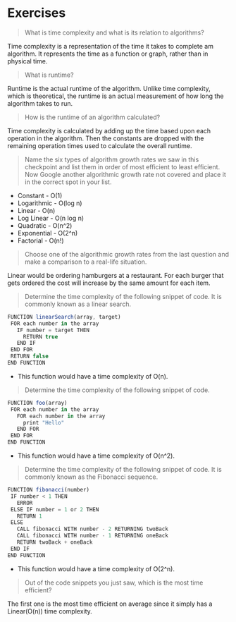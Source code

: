 # Exercises

> What is time complexity and what is its relation to algorithms?

Time complexity is a representation of the time it takes to complete am algorithm. It represents the time as a function or graph, rather than in physical time.

> What is runtime?

Runtime is the actual runtime of the algorithm. Unlike time complexity, which is theoretical, the runtime is an actual measurement of how long the algorithm takes to run.

> How is the runtime of an algorithm calculated?

Time complexity is calculated by adding up the time based upon each operation in the algorithm. Then the constants are dropped with the remaining operation times used to calculate the overall runtime.

> Name the six types of algorithm growth rates we saw in this checkpoint and list them in order of most efficient to least efficient. Now Google another algorithmic growth rate not covered and place it in the correct spot in your list.

-   Constant - O(1)
-   Logarithmic - O(log n)
-   Linear - O(n)
-   Log Linear - O(n log n)
-   Quadratic - O(n^2)
-   Exponential - O(2^n)
-   Factorial - O(n!)

> Choose one of the algorithmic growth rates from the last question and make a comparison to a real-life situation.

Linear would be ordering hamburgers at a restaurant. For each burger that gets ordered the cost will increase by the same amount for each item.

> Determine the time complexity of the following snippet of code. It is commonly known as a linear search.

```js
FUNCTION linearSearch(array, target)
 FOR each number in the array
   IF number = target THEN
     RETURN true
   END IF
 END FOR
 RETURN false
END FUNCTION
```

-   This function would have a time complexity of O(n).

> Determine the time complexity of the following snippet of code.

```js
FUNCTION foo(array)
 FOR each number in the array
   FOR each number in the array
     print "Hello"
   END FOR
 END FOR
END FUNCTION
```

-   This function would have a time complexity of O(n^2).

> Determine the time complexity of the following snippet of code. It is commonly known as the Fibonacci sequence.

```js
FUNCTION fibonacci(number)
 IF number < 1 THEN
   ERROR
 ELSE IF number = 1 or 2 THEN
   RETURN 1
 ELSE
   CALL fibonacci WITH number - 2 RETURNING twoBack
   CALL fibonacci WITH number - 1 RETURNING oneBack
   RETURN twoBack + oneBack
 END IF
END FUNCTION
```

-   This function would have a time complexity of O(2^n).

> Out of the code snippets you just saw, which is the most time efficient?

The first one is the most time efficient on average since it simply has a Linear(O(n)) time complexity.
